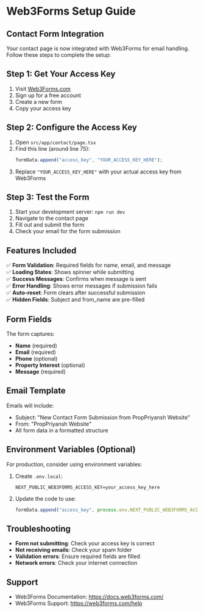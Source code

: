 # Web3Forms Setup Guide

## Contact Form Integration

Your contact page is now integrated with Web3Forms for email handling. Follow these steps to complete the setup:

## Step 1: Get Your Access Key

1. Visit [Web3Forms.com](https://web3forms.com/)
2. Sign up for a free account
3. Create a new form
4. Copy your access key

## Step 2: Configure the Access Key

1. Open `src/app/contact/page.tsx`
2. Find this line (around line 75):
   ```typescript
   formData.append("access_key", "YOUR_ACCESS_KEY_HERE");
   ```
3. Replace `"YOUR_ACCESS_KEY_HERE"` with your actual access key from Web3Forms

## Step 3: Test the Form

1. Start your development server: `npm run dev`
2. Navigate to the contact page
3. Fill out and submit the form
4. Check your email for the form submission

## Features Included

✅ **Form Validation**: Required fields for name, email, and message  
✅ **Loading States**: Shows spinner while submitting  
✅ **Success Messages**: Confirms when message is sent  
✅ **Error Handling**: Shows error messages if submission fails  
✅ **Auto-reset**: Form clears after successful submission  
✅ **Hidden Fields**: Subject and from_name are pre-filled  

## Form Fields

The form captures:
- **Name** (required)
- **Email** (required) 
- **Phone** (optional)
- **Property Interest** (optional)
- **Message** (required)

## Email Template

Emails will include:
- Subject: "New Contact Form Submission from PropPriyansh Website"
- From: "PropPriyansh Website"
- All form data in a formatted structure

## Environment Variables (Optional)

For production, consider using environment variables:

1. Create `.env.local`:
   ```
   NEXT_PUBLIC_WEB3FORMS_ACCESS_KEY=your_access_key_here
   ```

2. Update the code to use:
   ```typescript
   formData.append("access_key", process.env.NEXT_PUBLIC_WEB3FORMS_ACCESS_KEY!);
   ```

## Troubleshooting

- **Form not submitting**: Check your access key is correct
- **Not receiving emails**: Check your spam folder
- **Validation errors**: Ensure required fields are filled
- **Network errors**: Check your internet connection

## Support

- Web3Forms Documentation: https://docs.web3forms.com/
- Web3Forms Support: https://web3forms.com/help